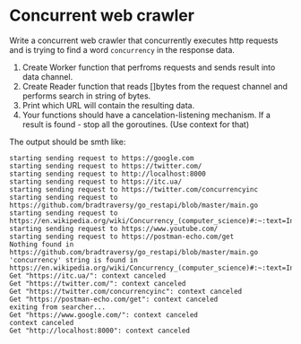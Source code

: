 # Concurrent web crawler

Write a concurrent web crawler that concurrently executes http requests and is trying to find a word `concurrency` in the response data.

1. Create Worker function that perfroms requests and sends result into data channel.
2. Create Reader function that reads []bytes from the request channel and performs search in string of bytes.
3. Print which URL will contain the resulting data.
4. Your functions should have a cancelation-listening mechanism. If a result is found - stop all the goroutines. (Use context for that)


The output should be smth like:

```
starting sending request to https://google.com
starting sending request to https://twitter.com/
starting sending request to http://localhost:8000
starting sending request to https://itc.ua/
starting sending request to https://twitter.com/concurrencyinc
starting sending request to https://github.com/bradtraversy/go_restapi/blob/master/main.go
starting sending request to https://en.wikipedia.org/wiki/Concurrency_(computer_science)#:~:text=In%20computer%20science%2C%20concurrency%20is,without%20affecting%20the%20final%20outcome.
starting sending request to https://www.youtube.com/
starting sending request to https://postman-echo.com/get
Nothing found in https://github.com/bradtraversy/go_restapi/blob/master/main.go
'concurrency' string is found in https://en.wikipedia.org/wiki/Concurrency_(computer_science)#:~:text=In%20computer%20science%2C%20concurrency%20is,without%20affecting%20the%20final%20outcome.
Get "https://itc.ua/": context canceled
Get "https://twitter.com/": context canceled
Get "https://twitter.com/concurrencyinc": context canceled
Get "https://postman-echo.com/get": context canceled
exiting from searcher...
Get "https://www.google.com/": context canceled
context canceled
Get "http://localhost:8000": context canceled

```